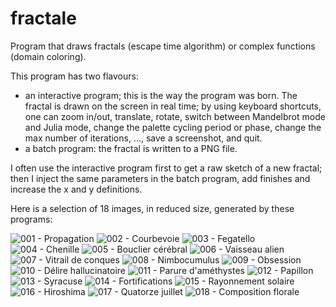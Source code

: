 # fractale
Program that draws fractals (escape time algorithm) or complex functions (domain coloring).

This program has two flavours:
- an interactive program; this is the way the program was born. The fractal is drawn on the screen in real time; by using keyboard shortcuts, one can
zoom in/out, translate, rotate, switch between Mandelbrot mode and Julia mode, change the palette cycling period or phase, change the max number of iterations, ..., save a screenshot, and quit.
- a batch program: the fractal is written to a PNG file.

I often use the interactive program first to get a raw sketch of a new fractal; then I inject the same parameters in the batch program, add finishes and increase the x and y definitions.

Here is a selection of 18 images, in reduced size, generated by these programs:

![001 - Propagation](http://testlr.freehostia.com/fractales/expo_001.png)
![002 - Courbevoie](http://testlr.freehostia.com/fractales/expo_002.png)
![003 - Fegatello](http://testlr.freehostia.com/fractales/expo_003.png)
![004 - Chenille](http://testlr.freehostia.com/fractales/expo_004.png)
![005 - Bouclier cérébral](http://testlr.freehostia.com/fractales/expo_005.png)
![006 - Vaisseau alien](http://testlr.freehostia.com/fractales/expo_006.png)
![007 - Vitrail de conques](http://testlr.freehostia.com/fractales/expo_007.png)
![008 - Nimbocumulus](http://testlr.freehostia.com/fractales/expo_008.png)
![009 - Obsession](http://testlr.freehostia.com/fractales/expo_009.png)
![010 - Délire hallucinatoire](http://testlr.freehostia.com/fractales/expo_010.png)
![011 - Parure d'améthystes](http://testlr.freehostia.com/fractales/expo_011.png)
![012 - Papillon](http://testlr.freehostia.com/fractales/expo_012.png)
![013 - Syracuse](http://testlr.freehostia.com/fractales/expo_013.png)
![014 - Fortifications](http://testlr.freehostia.com/fractales/expo_014.png)
![015 - Rayonnement solaire](http://testlr.freehostia.com/fractales/expo_015.png)
![016 - Hiroshima](http://testlr.freehostia.com/fractales/expo_016.png)
![017 - Quatorze juillet](http://testlr.freehostia.com/fractales/expo_017.png)
![018 - Composition florale](http://testlr.freehostia.com/fractales/expo_018.png)



